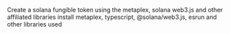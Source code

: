 Create a solana fungible token using the metaplex, solana web3.js and other affiliated libraries
install metaplex, typescript, @solana/web3.js, esrun and other libraries used
